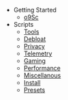 - Getting Started
  - [o9Sc](/)
- Scripts
  - [Tools](content/tools.md)
  - [Debloat](content/debloat.md)
  - [Privacy](content/privacy.md)
  - [Telemetry](content/telemetry.md)
  - [Gaming](content/gaming.md)
  - [Performance](content/performance.md)
  - [Miscellanous](content/misc.md)
  - [Install](content/install.md)
  - [Presets](content/presets.md)
